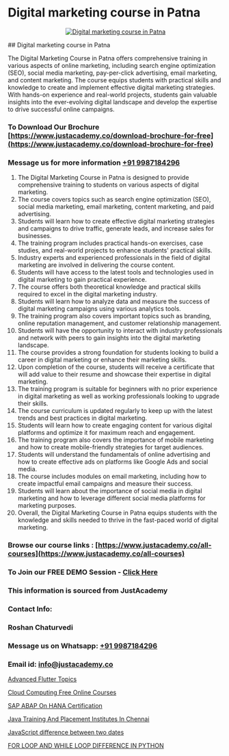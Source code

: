 # Digital marketing course in Patna

<p align="center">
  <a href="https://justacademy.co/course-detail/digital-marketing">
    <img src="https://justacademy.co/storage2/course_image/1676636720_course_image.webp" alt="Digital marketing course in Patna">
  </a>
</p>
## Digital marketing course in Patna

The Digital Marketing Course in Patna offers comprehensive training in various aspects of online marketing, including search engine optimization (SEO), social media marketing, pay-per-click advertising, email marketing, and content marketing. The course equips students with practical skills and knowledge to create and implement effective digital marketing strategies. With hands-on experience and real-world projects, students gain valuable insights into the ever-evolving digital landscape and develop the expertise to drive successful online campaigns.
### To Download Our Brochure [https://www.justacademy.co/download-brochure-for-free](https://www.justacademy.co/download-brochure-for-free)
### Message us for more information [+91 9987184296](https://api.whatsapp.com/send?phone=919987184296)
1) The Digital Marketing Course in Patna is designed to provide comprehensive training to students on various aspects of digital marketing.
2) The course covers topics such as search engine optimization (SEO), social media marketing, email marketing, content marketing, and paid advertising.
3) Students will learn how to create effective digital marketing strategies and campaigns to drive traffic, generate leads, and increase sales for businesses.
4) The training program includes practical hands-on exercises, case studies, and real-world projects to enhance students' practical skills.
5) Industry experts and experienced professionals in the field of digital marketing are involved in delivering the course content.
6) Students will have access to the latest tools and technologies used in digital marketing to gain practical experience.
7) The course offers both theoretical knowledge and practical skills required to excel in the digital marketing industry.
8) Students will learn how to analyze data and measure the success of digital marketing campaigns using various analytics tools.
9) The training program also covers important topics such as branding, online reputation management, and customer relationship management.
10) Students will have the opportunity to interact with industry professionals and network with peers to gain insights into the digital marketing landscape.
11) The course provides a strong foundation for students looking to build a career in digital marketing or enhance their marketing skills.
12) Upon completion of the course, students will receive a certificate that will add value to their resume and showcase their expertise in digital marketing.
13) The training program is suitable for beginners with no prior experience in digital marketing as well as working professionals looking to upgrade their skills.
14) The course curriculum is updated regularly to keep up with the latest trends and best practices in digital marketing.
15) Students will learn how to create engaging content for various digital platforms and optimize it for maximum reach and engagement.
16) The training program also covers the importance of mobile marketing and how to create mobile-friendly strategies for target audiences.
17) Students will understand the fundamentals of online advertising and how to create effective ads on platforms like Google Ads and social media.
18) The course includes modules on email marketing, including how to create impactful email campaigns and measure their success.
19) Students will learn about the importance of social media in digital marketing and how to leverage different social media platforms for marketing purposes.
20) Overall, the Digital Marketing Course in Patna equips students with the knowledge and skills needed to thrive in the fast-paced world of digital marketing.

### Browse our course links : [https://www.justacademy.co/all-courses](https://www.justacademy.co/all-courses) 
### To Join our FREE DEMO Session - [Click Here](https://www.justacademy.co/register-for-course-demo)


### This information is sourced from JustAcademy
### Contact Info:
### Roshan Chaturvedi
### Message us on Whatsapp: [+91 9987184296](https://api.whatsapp.com/send?phone=919987184296)
### Email id: [info@justacademy.co](mailto:info@justacademy.co)
                
[Advanced Flutter Topics](https://www.linkedin.com/pulse/advanced-flutter-topics-justacademy-hyderabad-boe2c/)

[Cloud Computing Free Online Courses](https://www.linkedin.com/pulse/cloud-computing-free-online-courses-justacademy-boston-ebxdc?trackingId=paAOMjx3O7i%2BomnsQUfSjQ%3D%3D&lipi=urn%3Ali%3Apage%3Ad_flagship3_company_admin%3BkPVrWTfFTkmAnpxdswF1RA%3D%3D)

[SAP ABAP On HANA Certification](https://medium.com/@surajvaishnav5015/sap-abap-on-hana-certification-89f5d0a781bb)

[Java Training And Placement Institutes In Chennai](https://medium.com/@roneet705/java-training-and-placement-institutes-in-chennai-09ecc9377b7c)

[JavaScript difference between two dates](https://justacademyin.github.io/justacademy/javascript-difference-between-two-dates)

[FOR LOOP AND WHILE LOOP DIFFERENCE IN PYTHON](https://justacademyin.github.io/justacademy/for-loop-and-while-loop-difference-in-python)

